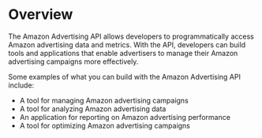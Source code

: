 # Overview

The Amazon Advertising API allows developers to programmatically access Amazon
advertising data and metrics. With the API, developers can build tools and
applications that enable advertisers to manage their Amazon advertising
campaigns more effectively.

Some examples of what you can build with the Amazon Advertising API include:

- A tool for managing Amazon advertising campaigns
- A tool for analyzing Amazon advertising data
- An application for reporting on Amazon advertising performance
- A tool for optimizing Amazon advertising campaigns
